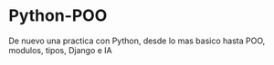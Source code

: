 # Python-POO
De nuevo una practica con Python, desde lo mas basico hasta POO, modulos, tipos, Django e IA
